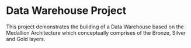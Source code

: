 # Data Warehouse Project
This project demonstrates the building of a Data Warehouse based on the Medallion Architecture which conceptually comprises of the Bronze, Silver and Gold layers.
